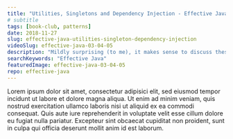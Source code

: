 ```yaml
---
title: "Utilities, Singletons and Dependency Injection - Effective Java, Items 3-5"
# subtitle
tags: [book-club, patterns]
date: 2018-11-27
slug: effective-java-utilities-singleton-dependency-injection
videoSlug: effective-java-03-04-05
description: "Mildly surprising (to me), it makes sense to discuss these three patters in one video - so here it goes"
searchKeywords: "Effective Java"
featuredImage: effective-java-03-04-05
repo: effective-java
---
```


Lorem ipsum dolor sit amet, consectetur adipisici elit, sed eiusmod tempor incidunt ut labore et dolore magna aliqua.
Ut enim ad minim veniam, quis nostrud exercitation ullamco laboris nisi ut aliquid ex ea commodi consequat.
Quis aute iure reprehenderit in voluptate velit esse cillum dolore eu fugiat nulla pariatur.
Excepteur sint obcaecat cupiditat non proident, sunt in culpa qui officia deserunt mollit anim id est laborum.
